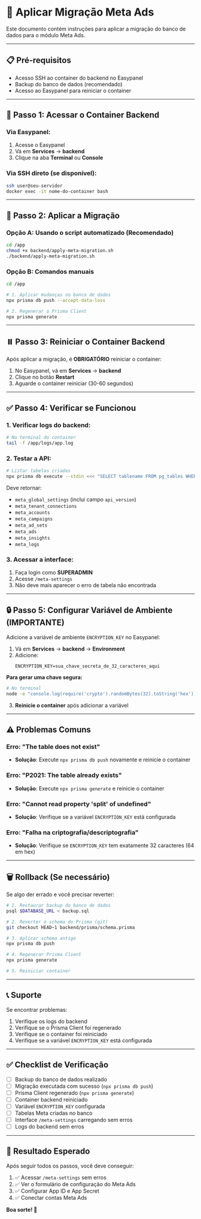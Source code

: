 # 🚀 Aplicar Migração Meta Ads

Este documento contém instruções para aplicar a migração do banco de dados para o módulo Meta Ads.

---

## 📋 **Pré-requisitos**

- Acesso SSH ao container do backend no Easypanel
- Backup do banco de dados (recomendado)
- Acesso ao Easypanel para reiniciar o container

---

## 🔧 **Passo 1: Acessar o Container Backend**

### **Via Easypanel:**
1. Acesse o Easypanel
2. Vá em **Services** → **backend**
3. Clique na aba **Terminal** ou **Console**

### **Via SSH direto (se disponível):**
```bash
ssh user@seu-servidor
docker exec -it nome-do-container bash
```

---

## 📝 **Passo 2: Aplicar a Migração**

### **Opção A: Usando o script automatizado** (Recomendado)
```bash
cd /app
chmod +x backend/apply-meta-migration.sh
./backend/apply-meta-migration.sh
```

### **Opção B: Comandos manuais**
```bash
cd /app

# 1. Aplicar mudanças no banco de dados
npx prisma db push --accept-data-loss

# 2. Regenerar o Prisma Client
npx prisma generate
```

---

## ⏸️ **Passo 3: Reiniciar o Container Backend**

Após aplicar a migração, é **OBRIGATÓRIO** reiniciar o container:

1. No Easypanel, vá em **Services** → **backend**
2. Clique no botão **Restart**
3. Aguarde o container reiniciar (30-60 segundos)

---

## ✅ **Passo 4: Verificar se Funcionou**

### **1. Verificar logs do backend:**
```bash
# No terminal do container
tail -f /app/logs/app.log
```

### **2. Testar a API:**
```bash
# Listar tabelas criadas
npx prisma db execute --stdin <<< "SELECT tablename FROM pg_tables WHERE schemaname = 'public' AND tablename LIKE 'meta_%';"
```

Deve retornar:
- `meta_global_settings` (inclui campo `api_version`)
- `meta_tenant_connections`
- `meta_accounts`
- `meta_campaigns`
- `meta_ad_sets`
- `meta_ads`
- `meta_insights`
- `meta_logs`

### **3. Acessar a interface:**
1. Faça login como **SUPERADMIN**
2. Acesse `/meta-settings`
3. Não deve mais aparecer o erro de tabela não encontrada

---

## 🔒 **Passo 5: Configurar Variável de Ambiente (IMPORTANTE)**

Adicione a variável de ambiente `ENCRYPTION_KEY` no Easypanel:

1. Vá em **Services** → **backend** → **Environment**
2. Adicione:
   ```
   ENCRYPTION_KEY=sua_chave_secreta_de_32_caracteres_aqui
   ```
   
**Para gerar uma chave segura:**
```bash
# No terminal
node -e "console.log(require('crypto').randomBytes(32).toString('hex'))"
```

3. **Reinicie o container** após adicionar a variável

---

## ⚠️ **Problemas Comuns**

### **Erro: "The table does not exist"**
- **Solução**: Execute `npx prisma db push` novamente e reinicie o container

### **Erro: "P2021: The table already exists"**
- **Solução**: Execute `npx prisma generate` e reinicie o container

### **Erro: "Cannot read property 'split' of undefined"**
- **Solução**: Verifique se a variável `ENCRYPTION_KEY` está configurada

### **Erro: "Falha na criptografia/descriptografia"**
- **Solução**: Verifique se `ENCRYPTION_KEY` tem exatamente 32 caracteres (64 em hex)

---

## 🗑️ **Rollback (Se necessário)**

Se algo der errado e você precisar reverter:

```bash
# 1. Restaurar backup do banco de dados
psql $DATABASE_URL < backup.sql

# 2. Reverter o schema do Prisma (git)
git checkout HEAD~1 backend/prisma/schema.prisma

# 3. Aplicar schema antigo
npx prisma db push

# 4. Regenerar Prisma Client
npx prisma generate

# 5. Reiniciar container
```

---

## 📞 **Suporte**

Se encontrar problemas:
1. Verifique os logs do backend
2. Verifique se o Prisma Client foi regenerado
3. Verifique se o container foi reiniciado
4. Verifique se a variável `ENCRYPTION_KEY` está configurada

---

## ✅ **Checklist de Verificação**

- [ ] Backup do banco de dados realizado
- [ ] Migração executada com sucesso (`npx prisma db push`)
- [ ] Prisma Client regenerado (`npx prisma generate`)
- [ ] Container backend reiniciado
- [ ] Variável `ENCRYPTION_KEY` configurada
- [ ] Tabelas Meta criadas no banco
- [ ] Interface `/meta-settings` carregando sem erros
- [ ] Logs do backend sem erros

---

## 🎯 **Resultado Esperado**

Após seguir todos os passos, você deve conseguir:
1. ✅ Acessar `/meta-settings` sem erros
2. ✅ Ver o formulário de configuração do Meta Ads
3. ✅ Configurar App ID e App Secret
4. ✅ Conectar contas Meta Ads

**Boa sorte! 🚀**

